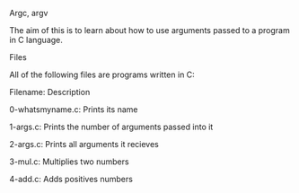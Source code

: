 Argc, argv

The aim of this is to learn about how to use arguments passed to a program in C language.

Files

All of the following files are programs written in C:

Filename: Description

0-whatsmyname.c: Prints its name

1-args.c: Prints the number of arguments passed into it

2-args.c: Prints all arguments it recieves

3-mul.c: Multiplies two numbers

4-add.c: Adds positives numbers
